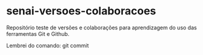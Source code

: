 # senai-versoes-colaboracoes

Repositório teste de versões e colaborações para aprendizagem do uso das ferramentas Git e Github.

Lembrei do comando: git commit
